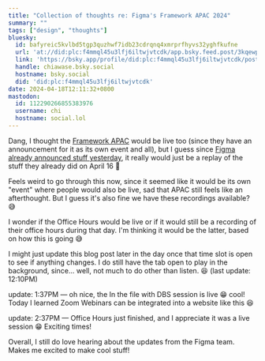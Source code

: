 ```yaml
---
title: "Collection of thoughts re: Figma's Framework APAC 2024"
summary: ""
tags: ["design", "thoughts"]
bluesky:
  id: bafyreic5kvlbd5tgp3quzhwf7idb23cdrqnq4xmrprfhyvs32yghfkufne
  url: 'at://did:plc:f4mmql45u3lfj6iltwjvtcdk/app.bsky.feed.post/3kqewpgjvwb26'
  link: 'https://bsky.app/profile/did:plc:f4mmql45u3lfj6iltwjvtcdk/post/3kqewpgjvwb26'
  handle: chiawase.bsky.social
  hostname: bsky.social
  did: 'did:plc:f4mmql45u3lfj6iltwjvtcdk'
date: 2024-04-18T12:11:32+0800
mastodon:
  id: 112290266855383976
  username: chi
  hostname: social.lol
---
```


Dang, I thought the [Framework APAC](https://frameworkapac.splashthat.com/) would be live too (since they have an announcement for it as its own event and all), but I guess since [Figma already announced stuff yesterday](https://www.figma.com/blog/what-we-launched-at-framework-2024/), it really would just be a replay of the stuff they already did on April 16 🥲

Feels weird to go through this now, since it seemed like it would be its own "event" where people would also be live, sad that APAC still feels like an afterthought. But I guess it's also fine we have these recordings available? 😅

I wonder if the Office Hours would be live or if it would still be a recording of their office hours during that day. I'm thinking it would be the latter, based on how this is going 😅

I might just update this blog post later in the day once that time slot is open to see if anything changes. I do still have the tab open to play in the background, since... well, not much to do other than listen. 😆 (last update: 12:10PM)

update: 1:37PM — oh nice, the In the file with DBS session is live 😁 cool! Today I learned Zoom Webinars can be integrated into a website like this 😆

update: 2:37PM — Office Hours just finished, and I appreciate it was a live session  😁 Exciting times!

Overall, I still do love hearing about the updates from the Figma team. Makes me excited to make cool stuff!
